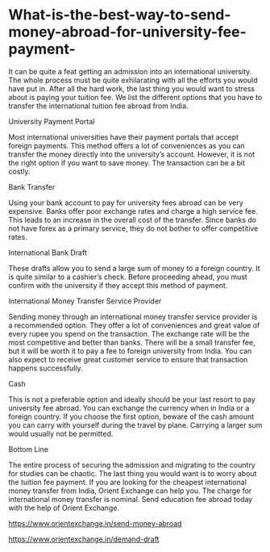 # What-is-the-best-way-to-send-money-abroad-for-university-fee-payment-

It can be quite a feat getting an admission into an international university. The whole process must be quite exhilarating with all the efforts you would have put in. After all the hard work, the last thing you would want to stress about is paying your tuition fee. We list the different options that you have to transfer the international tuition fee abroad from India. 

University Payment Portal

Most international universities have their payment portals that accept foreign payments. This method offers a lot of conveniences as you can transfer the money directly into the university’s account. However, it is not the right option if you want to save money. The transaction can be a bit costly. 

Bank Transfer

Using your bank account to pay for university fees abroad can be very expensive. Banks offer poor exchange rates and charge a high service fee. This leads to an increase in the overall cost of the transfer. Since banks do not have forex as a primary service, they do not bother to offer competitive rates. 

International Bank Draft 

These drafts allow you to send a large sum of money to a foreign country. It is quite similar to a cashier’s check. Before proceeding ahead, you must confirm with the university if they accept this method of payment. 

International Money Transfer Service Provider

Sending money through an international money transfer service provider is a recommended option. They offer a lot of conveniences and great value of every rupee you spend on the transaction. The exchange rate will be the most competitive and better than banks. There will be a small transfer fee, but it will be worth it to pay a fee to foreign university from India. You can also expect to receive great customer service to ensure that transaction happens successfully.  

Cash

This is not a preferable option and ideally should be your last resort to pay university fee abroad. You can exchange the currency when in India or a foreign country. If you choose the first option, beware of the cash amount you can carry with yourself during the travel by plane. Carrying a larger sum would usually not be permitted. 

Bottom Line

The entire process of securing the admission and migrating to the country for studies can be chaotic. The last thing you would want is to worry about the tuition fee payment. If you are looking for the cheapest international money transfer from India, Orient Exchange can help you. The charge for international money transfer is nominal. Send education fee abroad today with the help of Orient Exchange.           

https://www.orientexchange.in/send-money-abroad

https://www.orientexchange.in/demand-draft
